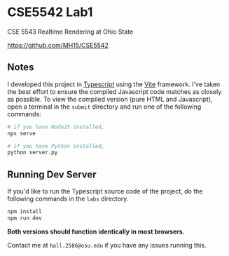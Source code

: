 # CSE5542 Lab1
CSE 5543 Realtime Rendering at Ohio State 

https://github.com/MH15/CSE5542


## Notes

I developed this project in [Typescript](https://www.typescriptlang.org/) using the [Vite](https://vitejs.dev/) framework. I've taken the best effort to ensure the compiled Javascript code matches as closely as possible. To view the compiled version (pure HTML and Javascript), open a terminal in the `submit` directory and run one of the following commands:

```bash
# if you have NodeJS installed,
npx serve

# if you have Python installed,
python server.py
```

## Running Dev Server

If you'd like to run the Typescript source code of the project, do the following commands in the `labs` directory.

```bash
npm install
npm run dev
```

**Both versions should function identically in most browsers.**

Contact me at `hall.2586@osu.edu` if you have any issues running this.